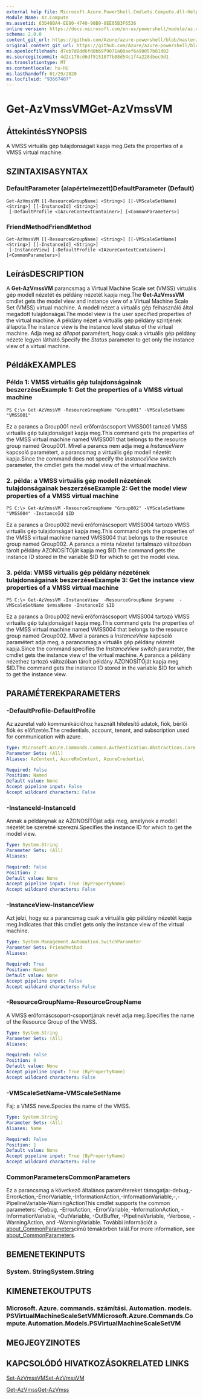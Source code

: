 ```yaml
---
external help file: Microsoft.Azure.PowerShell.Cmdlets.Compute.dll-Help.xml
Module Name: Az.Compute
ms.assetid: 63D48BA4-EE80-4740-90B9-0EE05B3F6536
online version: https://docs.microsoft.com/en-us/powershell/module/az.compute/get-azvmssvm
schema: 2.0.0
content_git_url: https://github.com/Azure/azure-powershell/blob/master/src/Compute/Compute/help/Get-AzVmssVM.md
original_content_git_url: https://github.com/Azure/azure-powershell/blob/master/src/Compute/Compute/help/Get-AzVmssVM.md
ms.openlocfilehash: d7eb7d8dd6fd8bb9f9071a00aef6a90057b81d02
ms.sourcegitcommit: 4d2c178cd6df9151877b08d54c1f4a228dbec9d1
ms.translationtype: MT
ms.contentlocale: hu-HU
ms.lasthandoff: 01/29/2020
ms.locfileid: "93667407"
---
```

# <span data-ttu-id="f3e63-101">Get-AzVmssVM</span><span class="sxs-lookup"><span data-stu-id="f3e63-101">Get-AzVmssVM</span></span>

## <span data-ttu-id="f3e63-102">Áttekintés</span><span class="sxs-lookup"><span data-stu-id="f3e63-102">SYNOPSIS</span></span>
<span data-ttu-id="f3e63-103">A VMSS virtuális gép tulajdonságait kapja meg.</span><span class="sxs-lookup"><span data-stu-id="f3e63-103">Gets the properties of a VMSS virtual machine.</span></span>

## <span data-ttu-id="f3e63-104">SZINTAXISA</span><span class="sxs-lookup"><span data-stu-id="f3e63-104">SYNTAX</span></span>

### <span data-ttu-id="f3e63-105">DefaultParameter (alapértelmezett)</span><span class="sxs-lookup"><span data-stu-id="f3e63-105">DefaultParameter (Default)</span></span>
```
Get-AzVmssVM [[-ResourceGroupName] <String>] [[-VMScaleSetName] <String>] [[-InstanceId] <String>]
 [-DefaultProfile <IAzureContextContainer>] [<CommonParameters>]
```

### <span data-ttu-id="f3e63-106">FriendMethod</span><span class="sxs-lookup"><span data-stu-id="f3e63-106">FriendMethod</span></span>
```
Get-AzVmssVM [[-ResourceGroupName] <String>] [[-VMScaleSetName] <String>] [[-InstanceId] <String>]
 [-InstanceView] [-DefaultProfile <IAzureContextContainer>] [<CommonParameters>]
```

## <span data-ttu-id="f3e63-107">Leírás</span><span class="sxs-lookup"><span data-stu-id="f3e63-107">DESCRIPTION</span></span>
<span data-ttu-id="f3e63-108">A **Get-AzVmssVM** parancsmag a Virtual Machine Scale set (VMSS) virtuális gép modell nézetét és példány nézetét kapja meg.</span><span class="sxs-lookup"><span data-stu-id="f3e63-108">The **Get-AzVmssVM** cmdlet gets the model view and instance view of a Virtual Machine Scale Set (VMSS) virtual machine.</span></span>
<span data-ttu-id="f3e63-109">A modell nézet a virtuális gép felhasználó által megadott tulajdonságai.</span><span class="sxs-lookup"><span data-stu-id="f3e63-109">The model view is the user specified properties of the virtual machine.</span></span>
<span data-ttu-id="f3e63-110">A példány nézet a virtuális gép példány szintjének állapota.</span><span class="sxs-lookup"><span data-stu-id="f3e63-110">The instance view is the instance level status of the virtual machine.</span></span>
<span data-ttu-id="f3e63-111">Adja meg az *állapot* paramétert, hogy csak a virtuális gép példány nézete legyen látható.</span><span class="sxs-lookup"><span data-stu-id="f3e63-111">Specify the *Status* parameter to get only the instance view of a virtual machine.</span></span>

## <span data-ttu-id="f3e63-112">Példák</span><span class="sxs-lookup"><span data-stu-id="f3e63-112">EXAMPLES</span></span>

### <span data-ttu-id="f3e63-113">Példa 1: VMSS virtuális gép tulajdonságainak beszerzése</span><span class="sxs-lookup"><span data-stu-id="f3e63-113">Example 1: Get the properties of a VMSS virtual machine</span></span>
```
PS C:\> Get-AzVmssVM -ResourceGroupName "Group001" -VMScaleSetName "VMSS001"
```

<span data-ttu-id="f3e63-114">Ez a parancs a Group001 nevű erőforráscsoport VMSS001 tartozó VMSS virtuális gép tulajdonságait kapja meg.</span><span class="sxs-lookup"><span data-stu-id="f3e63-114">This command gets the properties of the VMSS virtual machine named VMSS001 that belongs to the resource group named Group001.</span></span>
<span data-ttu-id="f3e63-115">Mivel a parancs nem adja meg a *InstanceView* kapcsoló paramétert, a parancsmag a virtuális gép modell nézetét kapja.</span><span class="sxs-lookup"><span data-stu-id="f3e63-115">Since the command does not specify the *InstanceView* switch parameter, the cmdlet gets the model view of the virtual machine.</span></span>

### <span data-ttu-id="f3e63-116">2. példa: a VMSS virtuális gép modell nézetének tulajdonságainak beszerzése</span><span class="sxs-lookup"><span data-stu-id="f3e63-116">Example 2: Get the model view properties of a VMSS virtual machine</span></span>
```
PS C:\> Get-AzVmssVM -ResourceGroupName "Group002" -VMScaleSetName "VMSS004" -InstanceId $ID
```

<span data-ttu-id="f3e63-117">Ez a parancs a Group002 nevű erőforráscsoport VMSS004 tartozó VMSS virtuális gép tulajdonságait kapja meg.</span><span class="sxs-lookup"><span data-stu-id="f3e63-117">This command gets the properties of the VMSS virtual machine named VMSS004 that belongs to the resource group named Group002.</span></span>
<span data-ttu-id="f3e63-118">A parancs a minta nézetet tartalmazó változóban tárolt példány AZONOSÍTÓját kapja meg $ID.</span><span class="sxs-lookup"><span data-stu-id="f3e63-118">The command gets the instance ID stored in the variable $ID for which to get the model view.</span></span>

### <span data-ttu-id="f3e63-119">3. példa: VMSS virtuális gép példány nézetének tulajdonságainak beszerzése</span><span class="sxs-lookup"><span data-stu-id="f3e63-119">Example 3: Get the instance view properties of a VMSS virtual machine</span></span>
```
PS C:\> Get-AzVmssVM -InstanceView  -ResourceGroupName $rgname  -VMScaleSetName $vmssName -InstanceId $ID
```

<span data-ttu-id="f3e63-120">Ez a parancs a Group002 nevű erőforráscsoport VMSS004 tartozó VMSS virtuális gép tulajdonságait kapja meg.</span><span class="sxs-lookup"><span data-stu-id="f3e63-120">This command gets the properties of the VMSS virtual machine named VMSS004 that belongs to the resource group named Group002.</span></span>
<span data-ttu-id="f3e63-121">Mivel a parancs a *InstanceView* kapcsoló paramétert adja meg, a parancsmag a virtuális gép példány nézetét kapja.</span><span class="sxs-lookup"><span data-stu-id="f3e63-121">Since the command specifies the *InstanceView* switch parameter, the cmdlet gets the instance view of the virtual machine.</span></span>
<span data-ttu-id="f3e63-122">A parancs a példány nézethez tartozó változóban tárolt példány AZONOSÍTÓját kapja meg $ID.</span><span class="sxs-lookup"><span data-stu-id="f3e63-122">The command gets the instance ID stored in the variable $ID for which to get the instance view.</span></span>

## <span data-ttu-id="f3e63-123">PARAMÉTEREK</span><span class="sxs-lookup"><span data-stu-id="f3e63-123">PARAMETERS</span></span>

### <span data-ttu-id="f3e63-124">-DefaultProfile</span><span class="sxs-lookup"><span data-stu-id="f3e63-124">-DefaultProfile</span></span>
<span data-ttu-id="f3e63-125">Az azuretal való kommunikációhoz használt hitelesítő adatok, fiók, bérlői fiók és előfizetés.</span><span class="sxs-lookup"><span data-stu-id="f3e63-125">The credentials, account, tenant, and subscription used for communication with azure.</span></span>

```yaml
Type: Microsoft.Azure.Commands.Common.Authentication.Abstractions.Core.IAzureContextContainer
Parameter Sets: (All)
Aliases: AzContext, AzureRmContext, AzureCredential

Required: False
Position: Named
Default value: None
Accept pipeline input: False
Accept wildcard characters: False
```

### <span data-ttu-id="f3e63-126">-InstanceId</span><span class="sxs-lookup"><span data-stu-id="f3e63-126">-InstanceId</span></span>
<span data-ttu-id="f3e63-127">Annak a példánynak az AZONOSÍTÓját adja meg, amelynek a modell nézetét be szeretné szerezni.</span><span class="sxs-lookup"><span data-stu-id="f3e63-127">Specifies the instance ID for which to get the model view.</span></span>

```yaml
Type: System.String
Parameter Sets: (All)
Aliases:

Required: False
Position: 2
Default value: None
Accept pipeline input: True (ByPropertyName)
Accept wildcard characters: False
```

### <span data-ttu-id="f3e63-128">-InstanceView</span><span class="sxs-lookup"><span data-stu-id="f3e63-128">-InstanceView</span></span>
<span data-ttu-id="f3e63-129">Azt jelzi, hogy ez a parancsmag csak a virtuális gép példány nézetét kapja meg.</span><span class="sxs-lookup"><span data-stu-id="f3e63-129">Indicates that this cmdlet gets only the instance view of the virtual machine.</span></span>

```yaml
Type: System.Management.Automation.SwitchParameter
Parameter Sets: FriendMethod
Aliases:

Required: True
Position: Named
Default value: None
Accept pipeline input: False
Accept wildcard characters: False
```

### <span data-ttu-id="f3e63-130">-ResourceGroupName</span><span class="sxs-lookup"><span data-stu-id="f3e63-130">-ResourceGroupName</span></span>
<span data-ttu-id="f3e63-131">A VMSS erőforráscsoport-csoportjának nevét adja meg.</span><span class="sxs-lookup"><span data-stu-id="f3e63-131">Specifies the name of the Resource Group of the VMSS.</span></span>

```yaml
Type: System.String
Parameter Sets: (All)
Aliases:

Required: False
Position: 0
Default value: None
Accept pipeline input: True (ByPropertyName)
Accept wildcard characters: False
```

### <span data-ttu-id="f3e63-132">-VMScaleSetName</span><span class="sxs-lookup"><span data-stu-id="f3e63-132">-VMScaleSetName</span></span>
<span data-ttu-id="f3e63-133">Faj: a VMSS neve.</span><span class="sxs-lookup"><span data-stu-id="f3e63-133">Species the name of the VMSS.</span></span>

```yaml
Type: System.String
Parameter Sets: (All)
Aliases: Name

Required: False
Position: 1
Default value: None
Accept pipeline input: True (ByPropertyName)
Accept wildcard characters: False
```

### <span data-ttu-id="f3e63-134">CommonParameters</span><span class="sxs-lookup"><span data-stu-id="f3e63-134">CommonParameters</span></span>
<span data-ttu-id="f3e63-135">Ez a parancsmag a következő általános paramétereket támogatja:-debug,-ErrorAction,-ErrorVariable,-InformationAction,-InformationVariable,-,-PipelineVariable-WarningAction</span><span class="sxs-lookup"><span data-stu-id="f3e63-135">This cmdlet supports the common parameters: -Debug, -ErrorAction, -ErrorVariable, -InformationAction, -InformationVariable, -OutVariable, -OutBuffer, -PipelineVariable, -Verbose, -WarningAction, and -WarningVariable.</span></span> <span data-ttu-id="f3e63-136">További információt a [about_CommonParameters](https://go.microsoft.com/fwlink/?LinkID=113216)című témakörben talál.</span><span class="sxs-lookup"><span data-stu-id="f3e63-136">For more information, see [about_CommonParameters](https://go.microsoft.com/fwlink/?LinkID=113216).</span></span>

## <span data-ttu-id="f3e63-137">BEMENETEK</span><span class="sxs-lookup"><span data-stu-id="f3e63-137">INPUTS</span></span>

### <span data-ttu-id="f3e63-138">System. String</span><span class="sxs-lookup"><span data-stu-id="f3e63-138">System.String</span></span>

## <span data-ttu-id="f3e63-139">KIMENETEK</span><span class="sxs-lookup"><span data-stu-id="f3e63-139">OUTPUTS</span></span>

### <span data-ttu-id="f3e63-140">Microsoft. Azure. commands. számítási. Automation. models. PSVirtualMachineScaleSetVM</span><span class="sxs-lookup"><span data-stu-id="f3e63-140">Microsoft.Azure.Commands.Compute.Automation.Models.PSVirtualMachineScaleSetVM</span></span>

## <span data-ttu-id="f3e63-141">MEGJEGYZI</span><span class="sxs-lookup"><span data-stu-id="f3e63-141">NOTES</span></span>

## <span data-ttu-id="f3e63-142">KAPCSOLÓDÓ HIVATKOZÁSOK</span><span class="sxs-lookup"><span data-stu-id="f3e63-142">RELATED LINKS</span></span>

[<span data-ttu-id="f3e63-143">Set-AzVmssVM</span><span class="sxs-lookup"><span data-stu-id="f3e63-143">Set-AzVmssVM</span></span>](./Set-AzVmssVM.md)

[<span data-ttu-id="f3e63-144">Get-AzVmss</span><span class="sxs-lookup"><span data-stu-id="f3e63-144">Get-AzVmss</span></span>](./Get-AzVmss.md)


